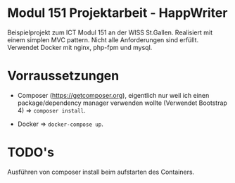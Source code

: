 # Modul 151 Projektarbeit - HappWriter

Beispielprojekt zum ICT Modul 151 an der WISS St.Gallen. Realisiert mit einem simplen MVC pattern. Nicht alle Anforderungen sind erfüllt. Verwendet Docker mit nginx, php-fpm und mysql.

# Vorraussetzungen

- Composer (https://getcomposer.org), eigentlich nur weil ich einen package/dependency manager verwenden wollte (Verwendet Bootstrap 4) => `composer install`. 

- Docker => `docker-compose up`.

# TODO's
Ausführen von composer install beim aufstarten des Containers.
